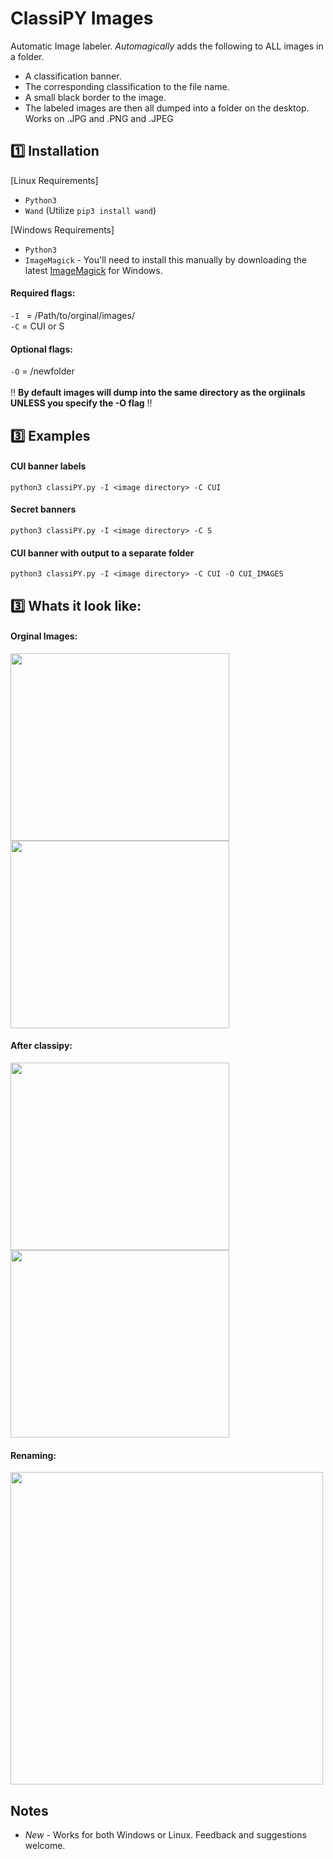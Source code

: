 # ClassiPY Images
Automatic Image labeler. *Automagically* adds the following to ALL images in a folder. 
- A classification banner.
-  The corresponding classification to the file name.
- A small black border to the image.<br>
- The labeled images are then all dumped into a folder on the desktop. Works on .JPG and .PNG and .JPEG

## :one: Installation
[Linux Requirements]  
- `Python3`
- `Wand` (Utilize `pip3 install wand`)  

[Windows Requirements]  
- `Python3`
- `ImageMagick` - You'll need to install this manually by downloading the latest [ImageMagick](https://imagemagick.org/script/download.php#windows) for Windows.

#### Required flags:  
` -I  ` = /Path/to/orginal/images/  
` -C ` = CUI or S  
#### Optional flags:  
` -O ` = /newfolder <br>  
:bangbang: **By default images will dump into the same directory as the orgiinals UNLESS you specify the -O flag** ‼️
## :three: Examples
#### CUI banner labels
`python3 classiPY.py -I <image directory> -C CUI` 
#### Secret banners
`python3 classiPY.py -I <image directory> -C S` 
#### CUI banner with output to a separate folder
`python3 classiPY.py -I <image directory> -C CUI -O CUI_IMAGES`

 ## :three: Whats it look like:   
#### Orginal Images:<br>
<img src="https://github.com/MTTGIT19/ClassiPY/assets/89365060/20ab6abf-ca50-48e2-b0b3-c062b15e36e3" width= "350" height="300">
<img src="https://github.com/MTTGIT19/ClassiPY/assets/89365060/3c1409e0-ce45-4fd6-b47e-1dedf492cece" width= "350" height="300"><br>

#### After classipy:  
<img src="https://github.com/MTTGIT19/ClassiPY/assets/89365060/e16b1464-9404-45da-b19c-6fa72d98a0f5" width= "350" height="300">
<img src="https://github.com/MTTGIT19/ClassiPY/assets/89365060/1cb2f95b-109b-48d9-82d2-e5274ecb7def" width= "350" height="300"><br>   

#### Renaming:<br>  
<img src="https://github.com/MTTGIT19/ClassiPY/assets/89365060/e76df50f-4232-40dc-b0dc-596b15755fe5" width= "500">

## Notes
* *New* - Works for both Windows or Linux. Feedback and suggestions welcome. 
